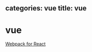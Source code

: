 categories: vue
title: vue
---

# vue

[Webpack for React](http://www.jianshu.com/p/42e11515c10f)

<!--more-->